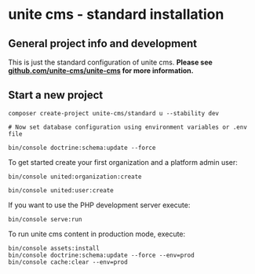 unite cms - standard installation
=========

## General project info and development

This is just the standard configuration of unite cms. **Please see [github.com/unite-cms/unite-cms](https://github.com/unite-cms/unite-cms) for more information.**

## Start a new project 

    composer create-project unite-cms/standard u --stability dev

    # Now set database configuration using environment variables or .env file 
    
    bin/console doctrine:schema:update --force

To get started create your first organization and a platform admin user:

    bin/console united:organization:create
    
    bin/console united:user:create 
    
If you want to use the PHP development server execute: 

    bin/console serve:run

To run unite cms content in production mode, execute:

    bin/console assets:install
    bin/console doctrine:schema:update --force --env=prod
    bin/console cache:clear --env=prod    